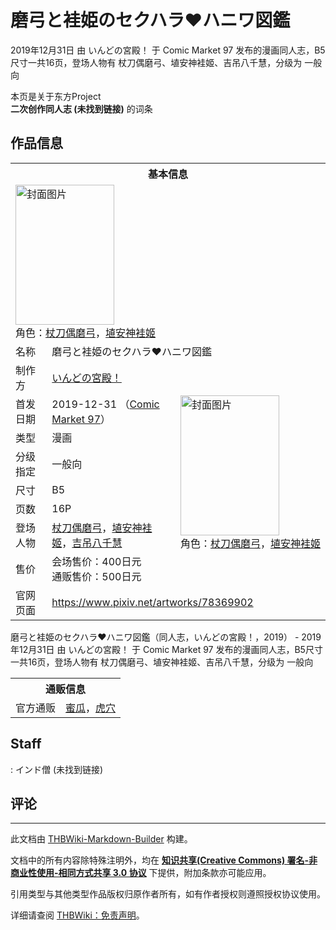 # 磨弓と袿姫のセクハラ❤︎ハニワ図鑑

<!-- source html: G:\repos\THBWiki-Markdown-Builder\THBWikiMarkdown\Temp\main\6\64\ns0%3A%E7%A3%A8%E5%BC%93%E3%81%A8%E8%A2%BF%E5%A7%AB%E3%81%AE%E3%82%BB%E3%82%AF%E3%83%8F%E3%83%A9%E2%9D%A4%EF%B8%8E%E3%83%8F%E3%83%8B%E3%83%AF%E5%9B%B3%E9%91%91.html -->

2019年12月31日 由 いんどの宮殿！ 于 Comic Market 97 发布的漫画同人志，B5尺寸一共16页，登场人物有 杖刀偶磨弓、埴安神袿姬、吉吊八千慧，分级为 一般向

本页是关于东方Project  
 **二次创作同人志 (未找到链接)** 的词条
## 作品信息

<table><tbody><tr><th colspan="3">基本信息</th></tr><tr><td class="cover-artwork-mobile" colspan="2"><a href="./文件-磨弓と袿姫のセクハラ❤︎ハニワ図鑑封面.jpg.md" class="image" title="封面图片"><img alt="封面图片" src="https://upload.thwiki.cc/thumb/b/b1/%E7%A3%A8%E5%BC%93%E3%81%A8%E8%A2%BF%E5%A7%AB%E3%81%AE%E3%82%BB%E3%82%AF%E3%83%8F%E3%83%A9%E2%9D%A4%EF%B8%8E%E3%83%8F%E3%83%8B%E3%83%AF%E5%9B%B3%E9%91%91%E5%B0%81%E9%9D%A2.jpg/158px-%E7%A3%A8%E5%BC%93%E3%81%A8%E8%A2%BF%E5%A7%AB%E3%81%AE%E3%82%BB%E3%82%AF%E3%83%8F%E3%83%A9%E2%9D%A4%EF%B8%8E%E3%83%8F%E3%83%8B%E3%83%AF%E5%9B%B3%E9%91%91%E5%B0%81%E9%9D%A2.jpg" decoding="async" loading="lazy" width="158" height="224" srcset="https://upload.thwiki.cc/thumb/b/b1/%E7%A3%A8%E5%BC%93%E3%81%A8%E8%A2%BF%E5%A7%AB%E3%81%AE%E3%82%BB%E3%82%AF%E3%83%8F%E3%83%A9%E2%9D%A4%EF%B8%8E%E3%83%8F%E3%83%8B%E3%83%AF%E5%9B%B3%E9%91%91%E5%B0%81%E9%9D%A2.jpg/236px-%E7%A3%A8%E5%BC%93%E3%81%A8%E8%A2%BF%E5%A7%AB%E3%81%AE%E3%82%BB%E3%82%AF%E3%83%8F%E3%83%A9%E2%9D%A4%EF%B8%8E%E3%83%8F%E3%83%8B%E3%83%AF%E5%9B%B3%E9%91%91%E5%B0%81%E9%9D%A2.jpg 1.5x, https://upload.thwiki.cc/thumb/b/b1/%E7%A3%A8%E5%BC%93%E3%81%A8%E8%A2%BF%E5%A7%AB%E3%81%AE%E3%82%BB%E3%82%AF%E3%83%8F%E3%83%A9%E2%9D%A4%EF%B8%8E%E3%83%8F%E3%83%8B%E3%83%AF%E5%9B%B3%E9%91%91%E5%B0%81%E9%9D%A2.jpg/315px-%E7%A3%A8%E5%BC%93%E3%81%A8%E8%A2%BF%E5%A7%AB%E3%81%AE%E3%82%BB%E3%82%AF%E3%83%8F%E3%83%A9%E2%9D%A4%EF%B8%8E%E3%83%8F%E3%83%8B%E3%83%AF%E5%9B%B3%E9%91%91%E5%B0%81%E9%9D%A2.jpg 2x" data-file-width="800" data-file-height="1136"></a><div class="cover-char">角色：<a href="./杖刀偶磨弓.md" title="杖刀偶磨弓">杖刀偶磨弓</a>，<a href="./埴安神袿姬.md" title="埴安神袿姬">埴安神袿姬</a></div></td>
</tr><tr><td class="label">名称</td><td colspan="2"> 磨弓と袿姫のセクハラ❤︎ハニワ図鑑 </td></tr><tr><td class="label">制作方</td><td><a href="./いんどの宮殿！.md" title="いんどの宮殿！">いんどの宮殿！</a></td><td class="cover-artwork" rowspan="8" style="min-width:224px;"><a href="./文件-磨弓と袿姫のセクハラ❤︎ハニワ図鑑封面.jpg.md" class="image" title="封面图片"><img alt="封面图片" src="https://upload.thwiki.cc/thumb/b/b1/%E7%A3%A8%E5%BC%93%E3%81%A8%E8%A2%BF%E5%A7%AB%E3%81%AE%E3%82%BB%E3%82%AF%E3%83%8F%E3%83%A9%E2%9D%A4%EF%B8%8E%E3%83%8F%E3%83%8B%E3%83%AF%E5%9B%B3%E9%91%91%E5%B0%81%E9%9D%A2.jpg/158px-%E7%A3%A8%E5%BC%93%E3%81%A8%E8%A2%BF%E5%A7%AB%E3%81%AE%E3%82%BB%E3%82%AF%E3%83%8F%E3%83%A9%E2%9D%A4%EF%B8%8E%E3%83%8F%E3%83%8B%E3%83%AF%E5%9B%B3%E9%91%91%E5%B0%81%E9%9D%A2.jpg" decoding="async" loading="lazy" width="158" height="224" srcset="https://upload.thwiki.cc/thumb/b/b1/%E7%A3%A8%E5%BC%93%E3%81%A8%E8%A2%BF%E5%A7%AB%E3%81%AE%E3%82%BB%E3%82%AF%E3%83%8F%E3%83%A9%E2%9D%A4%EF%B8%8E%E3%83%8F%E3%83%8B%E3%83%AF%E5%9B%B3%E9%91%91%E5%B0%81%E9%9D%A2.jpg/236px-%E7%A3%A8%E5%BC%93%E3%81%A8%E8%A2%BF%E5%A7%AB%E3%81%AE%E3%82%BB%E3%82%AF%E3%83%8F%E3%83%A9%E2%9D%A4%EF%B8%8E%E3%83%8F%E3%83%8B%E3%83%AF%E5%9B%B3%E9%91%91%E5%B0%81%E9%9D%A2.jpg 1.5x, https://upload.thwiki.cc/thumb/b/b1/%E7%A3%A8%E5%BC%93%E3%81%A8%E8%A2%BF%E5%A7%AB%E3%81%AE%E3%82%BB%E3%82%AF%E3%83%8F%E3%83%A9%E2%9D%A4%EF%B8%8E%E3%83%8F%E3%83%8B%E3%83%AF%E5%9B%B3%E9%91%91%E5%B0%81%E9%9D%A2.jpg/315px-%E7%A3%A8%E5%BC%93%E3%81%A8%E8%A2%BF%E5%A7%AB%E3%81%AE%E3%82%BB%E3%82%AF%E3%83%8F%E3%83%A9%E2%9D%A4%EF%B8%8E%E3%83%8F%E3%83%8B%E3%83%AF%E5%9B%B3%E9%91%91%E5%B0%81%E9%9D%A2.jpg 2x" data-file-width="800" data-file-height="1136"></a><div class="cover-char">角色：<a href="./杖刀偶磨弓.md" title="杖刀偶磨弓">杖刀偶磨弓</a>，<a href="./埴安神袿姬.md" title="埴安神袿姬">埴安神袿姬</a></div></td>
</tr><tr><td class="label">首发日期</td><td>2019-12-31&#160;（<a href="/展会作品列表?e=Comic+Market%2397">Comic Market 97</a>）</td></tr><tr><td class="label">类型</td><td>漫画</td></tr><tr><td class="label">分级指定</td><td>一般向</td></tr><tr><td class="label">尺寸</td><td>B5</td></tr><tr><td class="label">页数</td><td>16P</td></tr><tr><td class="label">登场人物</td><td><a href="./杖刀偶磨弓.md" title="杖刀偶磨弓">杖刀偶磨弓</a>，<a href="./埴安神袿姬.md" title="埴安神袿姬">埴安神袿姬</a>，<a href="./吉吊八千慧.md" title="吉吊八千慧">吉吊八千慧</a></td></tr><tr><td class="label">售价</td><td>会场售价：400日元<br>通贩售价：500日元</td></tr>
<tr><td class="label">官网页面</td><td colspan="2"><a rel="nofollow" class="external free" href="https://www.pixiv.net/artworks/78369902">https://www.pixiv.net/artworks/78369902</a></td></tr></tbody></table>

磨弓と袿姫のセクハラ❤︎ハニワ図鑑（同人志，いんどの宮殿！，2019） - 2019年12月31日 由 いんどの宮殿！ 于 Comic Market 97 发布的漫画同人志，B5尺寸一共16页，登场人物有 杖刀偶磨弓、埴安神袿姬、吉吊八千慧，分级为 一般向

<table><tbody><tr><th colspan="3">通贩信息</th></tr><tr><td class="label">官方通贩</td><td colspan="2"><a rel="nofollow" class="external text" href="https://www.melonbooks.co.jp/detail/detail.php?product_id=603287">蜜瓜</a>，<a rel="nofollow" class="external text" href="https://ec.toranoana.jp/tora_r/ec/item/">虎穴</a></td></tr></tbody></table>


## Staff
: インド僧 (未找到链接)

## 评论




---

此文档由 [THBWiki-Markdown-Builder](https://github.com/Delsin-Yu/THBWiki-Markdown-Builder) 构建。

文档中的所有内容除特殊注明外，均在 [**知识共享(Creative Commons) 署名-非商业性使用-相同方式共享 3.0 协议**](https://creativecommons.org/licenses/by-sa/3.0/deed.zh-hans) 下提供，附加条款亦可能应用。

引用类型与其他类型作品版权归原作者所有，如有作者授权则遵照授权协议使用。

详细请查阅 [THBWiki：免责声明](https://thbwiki.cc/THBWiki:%E5%85%8D%E8%B4%A3%E5%A3%B0%E6%98%8E)。

